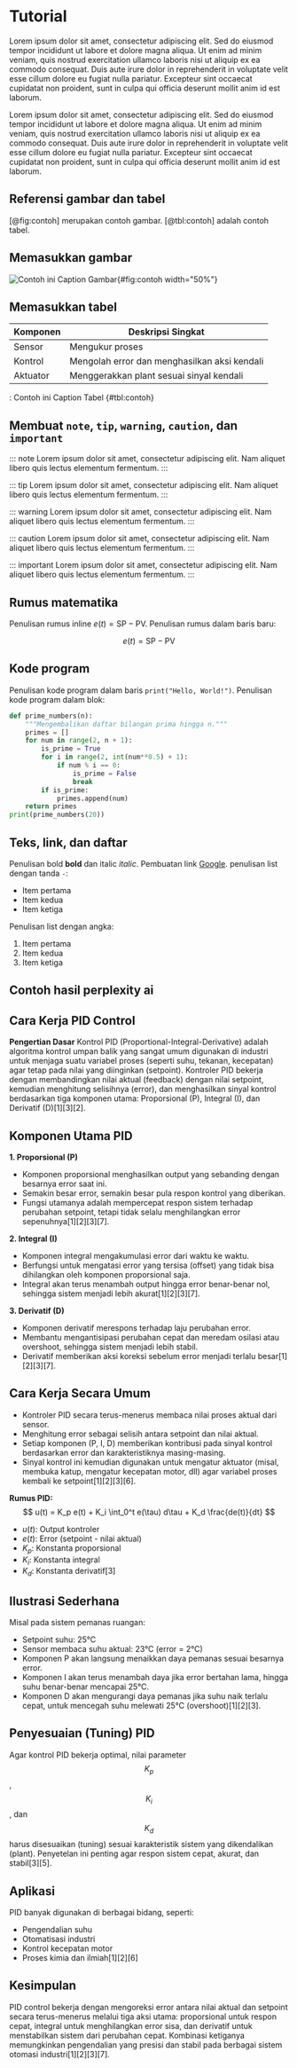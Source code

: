 # Tutorial

Lorem ipsum dolor sit amet, consectetur adipiscing elit. Sed do eiusmod tempor incididunt ut labore et dolore magna aliqua. Ut enim ad minim veniam, quis nostrud exercitation ullamco laboris nisi ut aliquip ex ea commodo consequat. Duis aute irure dolor in reprehenderit in voluptate velit esse cillum dolore eu fugiat nulla pariatur. Excepteur sint occaecat cupidatat non proident, sunt in culpa qui officia deserunt mollit anim id est laborum.

Lorem ipsum dolor sit amet, consectetur adipiscing elit. Sed do eiusmod tempor incididunt ut labore et dolore magna aliqua. Ut enim ad minim veniam, quis nostrud exercitation ullamco laboris nisi ut aliquip ex ea commodo consequat. Duis aute irure dolor in reprehenderit in voluptate velit esse cillum dolore eu fugiat nulla pariatur. Excepteur sint occaecat cupidatat non proident, sunt in culpa qui officia deserunt mollit anim id est laborum.

## Referensi gambar dan tabel

[@fig:contoh] merupakan contoh gambar. [@tbl:contoh] adalah contoh tabel.

## Memasukkan gambar

![Contoh ini Caption Gambar](src/01/image/default.png){#fig:contoh width="50%"}

## Memasukkan tabel

| Komponen | Deskripsi Singkat                            |
| -------- | -------------------------------------------- |
| Sensor   | Mengukur proses                              |
| Kontrol  | Mengolah error dan menghasilkan aksi kendali |
| Aktuator | Menggerakkan plant sesuai sinyal kendali     |

: Contoh ini Caption Tabel {#tbl:contoh}

## Membuat `note`, `tip`, `warning`, `caution`, dan `important`

::: note
Lorem ipsum dolor sit amet, consectetur adipiscing elit. Nam aliquet libero quis lectus elementum fermentum.
:::

::: tip
Lorem ipsum dolor sit amet, consectetur adipiscing elit. Nam aliquet libero quis lectus elementum fermentum.
:::

::: warning
Lorem ipsum dolor sit amet, consectetur adipiscing elit. Nam aliquet libero quis lectus elementum fermentum.
:::

::: caution
Lorem ipsum dolor sit amet, consectetur adipiscing elit. Nam aliquet libero quis lectus elementum fermentum.
:::

::: important
Lorem ipsum dolor sit amet, consectetur adipiscing elit. Nam aliquet libero quis lectus elementum fermentum.
:::

## Rumus matematika

Penulisan rumus inline $e(t)=\mathrm{SP}-\mathrm{PV}$. Penulisan rumus dalam baris baru:

$$
e(t) = \mathrm{SP} - \mathrm{PV}
$$

## Kode program

Penulisan kode program dalam baris `print("Hello, World!")`. Penulisan kode program dalam blok:

```python
def prime_numbers(n):
    """Mengembalikan daftar bilangan prima hingga n."""
    primes = []
    for num in range(2, n + 1):
        is_prime = True
        for i in range(2, int(num**0.5) + 1):
            if num % i == 0:
                is_prime = False
                break
        if is_prime:
            primes.append(num)
    return primes
print(prime_numbers(20))
```

## Teks, link, dan daftar

Penulisan bold **bold** dan italic *italic*. Pembuatan link [Google](https://www.google.com). penulisan list dengan tanda `-`:

- Item pertama
- Item kedua
- Item ketiga

Penulisan list dengan angka:

1. Item pertama
2. Item kedua
3. Item ketiga

## Contoh hasil perplexity ai

## Cara Kerja PID Control

**Pengertian Dasar**
Kontrol PID (Proportional-Integral-Derivative) adalah algoritma kontrol umpan balik yang sangat umum digunakan di industri untuk menjaga suatu variabel proses (seperti suhu, tekanan, kecepatan) agar tetap pada nilai yang diinginkan (setpoint). Kontroler PID bekerja dengan membandingkan nilai aktual (feedback) dengan nilai setpoint, kemudian menghitung selisihnya (error), dan menghasilkan sinyal kontrol berdasarkan tiga komponen utama: Proporsional (P), Integral (I), dan Derivatif (D)[1][3][2].


## Komponen Utama PID

**1. Proporsional (P)**
- Komponen proporsional menghasilkan output yang sebanding dengan besarnya error saat ini.
- Semakin besar error, semakin besar pula respon kontrol yang diberikan.
- Fungsi utamanya adalah mempercepat respon sistem terhadap perubahan setpoint, tetapi tidak selalu menghilangkan error sepenuhnya[1][2][3][7].

**2. Integral (I)**
- Komponen integral mengakumulasi error dari waktu ke waktu.
- Berfungsi untuk mengatasi error yang tersisa (offset) yang tidak bisa dihilangkan oleh komponen proporsional saja.
- Integral akan terus menambah output hingga error benar-benar nol, sehingga sistem menjadi lebih akurat[1][2][3][7].

**3. Derivatif (D)**
- Komponen derivatif merespons terhadap laju perubahan error.
- Membantu mengantisipasi perubahan cepat dan meredam osilasi atau overshoot, sehingga sistem menjadi lebih stabil.
- Derivatif memberikan aksi koreksi sebelum error menjadi terlalu besar[1][2][3][7].


## Cara Kerja Secara Umum

- Kontroler PID secara terus-menerus membaca nilai proses aktual dari sensor.
- Menghitung error sebagai selisih antara setpoint dan nilai aktual.
- Setiap komponen (P, I, D) memberikan kontribusi pada sinyal kontrol berdasarkan error dan karakteristiknya masing-masing.
- Sinyal kontrol ini kemudian digunakan untuk mengatur aktuator (misal, membuka katup, mengatur kecepatan motor, dll) agar variabel proses kembali ke setpoint[1][2][3][6].

**Rumus PID:**
$$
u(t) = K_p e(t) + K_i \int_0^t e(\tau) d\tau + K_d \frac{de(t)}{dt}
$$

- $u(t)$: Output kontroler
- $e(t)$: Error (setpoint - nilai aktual)
- $K_p$: Konstanta proporsional
- $K_i$: Konstanta integral
- $K_d$: Konstanta derivatif[3]


## Ilustrasi Sederhana

Misal pada sistem pemanas ruangan:
- Setpoint suhu: 25°C
- Sensor membaca suhu aktual: 23°C (error = 2°C)
- Komponen P akan langsung menaikkan daya pemanas sesuai besarnya error.
- Komponen I akan terus menambah daya jika error bertahan lama, hingga suhu benar-benar mencapai 25°C.
- Komponen D akan mengurangi daya pemanas jika suhu naik terlalu cepat, untuk mencegah suhu melewati 25°C (overshoot)[1][2][3].


## Penyesuaian (Tuning) PID

Agar kontrol PID bekerja optimal, nilai parameter $$K_p$$, $$K_i$$, dan $$K_d$$ harus disesuaikan (tuning) sesuai karakteristik sistem yang dikendalikan (plant). Penyetelan ini penting agar respon sistem cepat, akurat, dan stabil[3][5].


## Aplikasi

PID banyak digunakan di berbagai bidang, seperti:
- Pengendalian suhu
- Otomatisasi industri
- Kontrol kecepatan motor
- Proses kimia dan ilmiah[1][2][6]


## Kesimpulan

PID control bekerja dengan mengoreksi error antara nilai aktual dan setpoint secara terus-menerus melalui tiga aksi utama: proporsional untuk respon cepat, integral untuk menghilangkan error sisa, dan derivatif untuk menstabilkan sistem dari perubahan cepat. Kombinasi ketiganya memungkinkan pengendalian yang presisi dan stabil pada berbagai sistem otomasi industri[1][2][3][7].